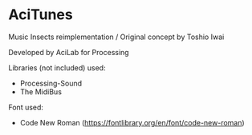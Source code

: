 # AciTunes
Music Insects reimplementation / Original concept by Toshio Iwai

Developed by AciLab for Processing

Libraries (not included) used:
- Processing-Sound
- The MidiBus

Font used:
- Code New Roman (https://fontlibrary.org/en/font/code-new-roman)
